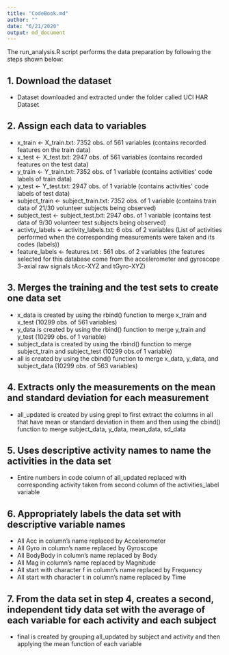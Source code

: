 ```yaml
---
title: "CodeBook.md"
author: ""
date: "6/21/2020"
output: md_document
---
```




The run_analysis.R script performs the data preparation by following the steps shown below:

## 1. Download the dataset

- Dataset downloaded and extracted under the folder called UCI HAR Dataset

## 2. Assign each data to variables
- x_train <- X_train.txt: 7352 obs. of 561 variables (contains recorded features on the train data)
- x_test <- X_test.txt: 2947 obs. of 561 variables (contains recorded features on the test data)
- y_train <- Y_train.txt: 7352 obs. of 1 variable (contains activities' code labels of train data)
- y_test <- Y_test.txt: 2947 obs. of 1 variable (contains activities' code labels of test data)
- subject_train <- subject_train.txt: 7352 obs. of 1 variable (contains train data of 21/30 volunteer subjects being observed)
- subject_test <- subject_test.txt: 2947 obs. of 1 variable (contains test data of 9/30 volunteer test subjects being observed)
- activty_labels <- activity_labels.txt: 6 obs. of 2 variables (List of activities performed when the corresponding measurements were taken and its codes (labels))
- feature_labels <- features.txt : 561 obs. of 2 variables (the features selected for this database come from the accelerometer and gyroscope 3-axial raw signals tAcc-XYZ and tGyro-XYZ)

## 3. Merges the training and the test sets to create one data set
- x_data is created by using the rbind() function to merge x_train and x_test (10299 obs. of 561 variables)
- y_data is created by using the rbind() function to merge y_train and y_test (10299 obs. of 1 variable)
- subject_data is created by using the rbind() function to merge subject_train and subject_test (10299 obs.of 1 variable)
- all is created by using the cbind() function to merge x_data, y_data, and subject_data (10299 obs. of 563 variables)

## 4. Extracts only the measurements on the mean and standard deviation for each measurement
- all_updated is created by using grepl to first extract the columns in all that have mean or standard deviation in them and then using the cbind() function to merge subject_data, y_data, mean_data, sd_data

## 5. Uses descriptive activity names to name the activities in the data set
- Entire numbers in code column of all_updated replaced with corresponding activity taken from second column of the activities_label variable

## 6. Appropriately labels the data set with descriptive variable names
- All Acc in column’s name replaced by Accelerometer
- All Gyro in column’s name replaced by Gyroscope
- All BodyBody in column’s name replaced by Body
- All Mag in column’s name replaced by Magnitude
- All start with character f in column’s name replaced by Frequency
- All start with character t in column’s name replaced by Time

## 7. From the data set in step 4, creates a second, independent tidy data set with the average of each variable for each activity and each subject
- final is created by grouping all_updated by subject and activity and then applying the mean function of each variable
